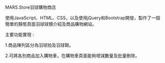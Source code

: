 MARS.Store羽球購物商店

使用JavaScript、HTML、CSS，以及使用jQuery和Bootstrap開發，製作了一個簡單的靜態頁面羽球球類介紹及商品購物網站。

主要功能實現 : 

1.商品陳列區分為羽球拍及羽球鞋。

2.可將各別商品加入購物車，在購物車頁面能夠增減數量及批量刪除。
